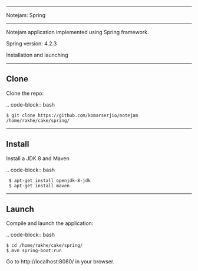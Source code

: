 ***************
Notejam: Spring
***************

Notejam application implemented using Spring framework.

Spring version: 4.2.3


Installation and launching

-----
Clone
-----

Clone the repo:

.. code-block:: bash

    $ git clone https://github.com/komarserjio/notejam /home/rakhe/cake/spring/

-------
Install
-------

Install a JDK 8 and Maven

.. code-block:: bash

     $ apt-get install openjdk-8-jdk
     $ apt-get install maven


------
Launch
------

Compile and launch the application:

.. code-block:: bash

    $ cd /home/rakhe/cake/spring/
    $ mvn spring-boot:run

Go to http://localhost:8080/ in your browser.

